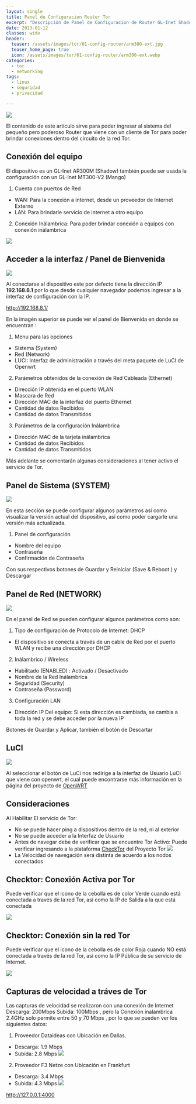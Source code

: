 ```yaml
---
layout: single
title: Panel de Configuracion Router Tor
excerpt: "Descripción de Panel de Configuracion de Router GL-Inet Shadow/Mango Tor"
date: 2023-01-12
classes: wide
header:
  teaser: /assets/images/tor/01-config-router/arm300-ext.jpg
  teaser_home_page: true
  icon: /assets/images/tor/01-config-router/arm300-ext.webp
categories:
  - tor
  - networking
tags:
  - linux
  - seguridad
  - privacidad

---
```

![](/assets/images/tor/01-config-router/arm300-ext.jpg)

El contenido de este artículo sirve para poder ingresar al sistema del pequeño pero poderoso Router que viene con un cliente de Tor para poder brindar conexiones dentro del circuito de la red Tor.

## Conexión del equipo 

El dispositivo es un GL-Inet  AR300M (Shadow) también puede ser usada la configuración con un GL-Inet MT300-V2 (Mango)

1. Cuenta con puertos de Red
* WAN: Para la conexión a internet, desde un proveedor de Internet Externo
* LAN: Para brindarle servicio de internet a otro equipo
2. Conexión Inálambrica: Para poder brindar conexión a equipos con conexión inálambrica

![](/assets/images/tor/01-config-router/Conexion-cableada.jpg)

## Acceder a la interfaz / Panel de Bienvenida

![](/assets/images/tor/01-config-router/P-B-Router.jpg)

Al conectarse al dispositivo este por defecto tiene la dirección IP **192.168.8.1** por lo que desde cualquier navegador podemos ingresar a la interfaz de configuración con la IP. 

http://192.168.8.1/

En la imagén superior se puede ver el panel de Bienvenida en donde se encuentran : 
1. Menu para las opciones
* Sistema (System)
* Red (Network)
* LUCI: Interfaz de administración a través del meta paquete de LuCI de Openwrt

2. Parámetros obtenidos de la conexión de Red Cableada (Ethernet)
* Dirección IP obtenida en el puerto WLAN
* Mascara de Red 
* Dirección MAC de la interfaz del puerto Ethernet
* Cantidad de datos Recibidos
* Cantidad de datos Transmitidos

3. Parámetros de la configuración Inálambrica 
* Dirección MAC de la tarjeta inálambrica 
* Cantidad de datos Recibidos
* Cantidad de datos Transmitidos


Más adelante se comentarán algunas consideraciones al tener activo el servicio de Tor.

## Panel de Sistema (SYSTEM)

![](/assets/images/tor/01-config-router/P-System-Router.png)

En esta sección se puede configurar algunos parámetros así como visualizar la versión actual del dispositivo, así como poder cargarle una versión más actualizada.

1. Panel de configuración 
* Nombre del equipo
* Contraseña
* Confirmación de Contraseña

Con sus respectivos botones de Guardar y Reiniciar (Save & Reboot ) y Descargar 

## Panel de Red (NETWORK)

![](/assets/images/tor/01-config-router/P-Network-Router.png)


En el panel de Red se pueden configurar algunos parámetros como son:

1. Tipo de configuración de Protocolo de Internet: DHCP
* El dispositivo se conecta a través de un cable de Red por el puerto WLAN y recibe una dirección por DHCP

2. Inálambrico / Wireless
* Habilitado (ENABLED) : Activado / Desactivado
* Nombre de la Red Inálambrica
* Seguridad (Security)
* Contraseña (Password)

3. Configuración LAN
* Dirección IP Del equipo: Si esta dirección es cambiada, se cambia a toda la red y se debe acceder por la nueva IP

Botones de Guardar y Aplicar, también el botón de Descartar


## LuCI 
![](/assets/images/tor/01-config-router/LuCi-Panel-Router-Portatil.png)

Al seleccionar el botón de LuCi nos redirige a la interfaz de Usuario LuCI que viene con openwrt, el cual puede encontrarse más información en la página del proyecto de [OpenWRT](https://openwrt.org/docs/start])

## Consideraciones

Al Habilitar El servicio de Tor:
- No se puede hacer ping a dispositivos dentro de la red, ni al exterior
- No se puede acceder a la Interfaz de Usuario
- Antes de navegar debe de verificar que se encuentre Tor Activo:  Puede verificar ingresando a la plataforma [CheckTor](https://check.torproject.org/) del Proyecto Tor
![](/assets/images/tor/01-config-router/LuCi-Panel-Router-Portatil.png)
- La Velocidad de navegación será distinta de acuerdo a los nodos conectados

## Checktor: Conexión Activa por Tor

Puede verificar que el icono de la cebolla es de color Verde cuando está conectada a través de la red Tor, así como la IP de Salida a la que está conectada

![](/assets/images/tor/01-config-router/check-tor-browser-tor-activo.png)



## Checktor: Conexión sin la red Tor

Puede verificar que el icono de la cebolla es de color Roja cuando NO está conectada a través de la red Tor, así como la IP Pública de su servicio de Internet.

![](/assets/images/tor/01-config-router/Check-tor-browser-desactivado-tor.png)

## Capturas de velocidad a tráves de Tor

Las capturas de velocidad se realizaron con una conexión de Internet Descarga: 200Mbps Subida: 100Mbps , pero la Conexión inalambrica 2.4GHz solo permite entre 50 y 70 Mbps , por lo que se pueden ver los siguientes datos:

1. Proveedor Dataideas con Ubicación en Dallas.
* Descarga: 1.9 Mbps 
* Subida: 2.8 Mbps
![](/assets/images/tor/01-config-router/speed-1.jpg)

2. Proveedor F3 Netze con Ubicación en Frankfurt
* Descarga: 3.4 Mbps
* Subida: 4.3 Mbps
![](/assets/images/tor/01-config-router/speed-2.jpg)


http://127.0.0.1:4000
